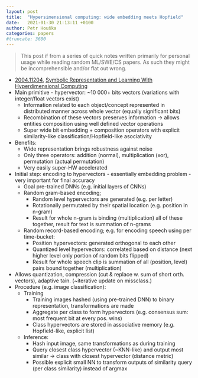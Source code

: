 ```yaml
---
layout: post
title:  "Hypersimensional computing: wide embedding meets Hopfield"
date:   2021-01-30 21:13:11 +0100
author: Petr Houška
categories: papers
#truncate: 3600
---	
```


> This post if from a series of quick notes written primarily for personal usage while reading random ML/SWE/CS papers. As such they might be incomprehensible and/or flat out wrong.

- [2004.11204](https://arxiv.org/pdf/2004.11204.pdf), [Symbolic Representation and Learning With Hyperdimensional Computing](https://www.frontiersin.org/articles/10.3389/frobt.2020.00063/full)
- Main primitive - hypervector: ~10 000+ bits vectors (variations with integer/float vectors exist)
  - Information related to each object/concept represented in distributed manner across whole vector (equally significant bits)
  - Recombination of these vectors preserves information -> allows entities composition using well defined vector operations
  - Super wide bit embedding + composition operators with explicit similarity-like classification/Hopfield-like asociativity
- Benefits:
  - Wide representation brings robustness against noise 
  - Only three operators: addition (normal), multiplication (xor), permutation (actual permutation)
  - Very easily super-HW accelerated 
- Initial step: encoding to hypervectors - essentially embedding problem - very important for final accuracy
  - Goal pre-trained DNNs (e.g. initial layers of CNNs)
  - Random gram-based encoding;
    - Random level hypervectors are generated (e.g. per letter)
    - Rotationally permutated by their spatial location (e.g. position in n-gram)
    - Result for whole n-gram is binding (multiplication) all of these together, result for text is summation of n-grams
  - Random record-based encoding; e.g. for encoding speech using per time-bucket: 
    - Position hypervectors: generated orthogonal to each other 
    - Quantized level hypervectors: correlated based on distance (next higher level only portion of random bits flipped)
    - Result for whole speech clip is summation of all (position, level) pairs bound together (multiplication)
- Allows quantization, compression (cut & replace w. sum of short orth. vectors), adaptive tain. (~iterative update on missclass.)
- Procedure (e.g. image classification):
  - Training
    - Training images hashed (using pre-trained DNN) to binary representation, transformations are made
    - Aggregate per class to form hypervectors (e.g. consensus sum: most frequent bit at every pos. wins) 
    - Class hypervectors are stored in associative memory (e.g. Hopfield-like, explicit list) 
  - Inference: 
    - Hash input image, same transformations as during training
    - Query closest class hypervector (~KNN-like) and output most similar -> class with closest hypervector (distance metric)
    - Possible explicit small NN to transform outputs of similarity query (per class similarity) instead of argmax 
